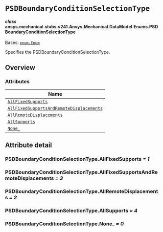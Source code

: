 # `PSDBoundaryConditionSelectionType`

<a id="ansys.mechanical.stubs.v241.Ansys.Mechanical.DataModel.Enums.PSDBoundaryConditionSelectionType"></a>

#### *class* ansys.mechanical.stubs.v241.Ansys.Mechanical.DataModel.Enums.PSDBoundaryConditionSelectionType

Bases: [`enum.Enum`](https://docs.python.org/3/library/enum.html#enum.Enum)

Specifies the PSDBoundaryConditionSelectionType.

<!-- !! processed by numpydoc !! -->

<a id="overview"></a>

## Overview

### Attributes

| Name |
| ----------------------------------------------------------------------------------------------------------------------- |
| [`AllFixedSupports`](#PSDBoundaryConditionSelectionType.AllFixedSupports) |
| [`AllFixedSupportsAndRemoteDisplacements`](#PSDBoundaryConditionSelectionType.AllFixedSupportsAndRemoteDisplacements) |
| [`AllRemoteDisplacements`](#PSDBoundaryConditionSelectionType.AllRemoteDisplacements) |
| [`AllSupports`](#PSDBoundaryConditionSelectionType.AllSupports) |
| [`None_`](#PSDBoundaryConditionSelectionType.None_) |

<a id="attribute-detail"></a>

## Attribute detail

<a id="PSDBoundaryConditionSelectionType.AllFixedSupports"></a>

### PSDBoundaryConditionSelectionType.AllFixedSupports *= 1*

<a id="PSDBoundaryConditionSelectionType.AllFixedSupportsAndRemoteDisplacements"></a>

### PSDBoundaryConditionSelectionType.AllFixedSupportsAndRemoteDisplacements *= 3*

<a id="PSDBoundaryConditionSelectionType.AllRemoteDisplacements"></a>

### PSDBoundaryConditionSelectionType.AllRemoteDisplacements *= 2*

<a id="PSDBoundaryConditionSelectionType.AllSupports"></a>

### PSDBoundaryConditionSelectionType.AllSupports *= 4*

<a id="PSDBoundaryConditionSelectionType.None_"></a>

### PSDBoundaryConditionSelectionType.None_ *= 0*


